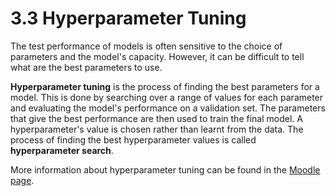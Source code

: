 # 3.3 Hyperparameter Tuning

The test performance of models is often sensitive to the choice of parameters and the model's capacity. However, it can be difficult to tell what are the best parameters to use.

**Hyperparameter tuning** is the process of finding the best parameters for a model. This is done by searching over a range of values for each parameter and evaluating the model's performance on a validation set. The parameters that give the best performance are then used to train the final model. A hyperparameter's value is chosen rather than learnt from the data. The process of finding the best hyperparameter values is called **hyperparameter search**.

More information about hyperparameter tuning can be found in the [Moodle page](https://moodle.ucl.ac.uk/course/view.php?id=1479).